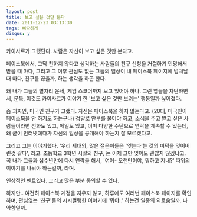```yaml
---
layout: post
title: 보고 싶은 것만 본다
date: 2011-12-23 03:13:30
tags: 삐딱하게
disqus: y
---
```


카이사르가 그랬단다. 사람은 자신이 보고 싶은 것만 본다고.

페이스북에서, 그닥 친하지 않다고 생각하는 사람들의 친구 신청을 거절하기 민망해서 받을 때 마다, 그리고 그 이후 관심도 없는 그들의 일상이 내 페이스북 페이지에 넘쳐날 때 마다, 친구를 끊을까, 하는 생각을 하곤 한다.

왜 내가 그들의 별자리 운세, 게임 스코어까지 보고 있어야 하나. 그런 앱들을 차단하면서, 문득, 이것도 카이사르가 이야기 한 '보고 싶은 것만 보려는' 행동일까 싶어졌다.

좀 괴짜인, 미국인 친구가 그랬다. 자신은 페이스북을 하지 않는다고. (20대, 미국인이 페이스북을 안 하기도 하는구나) 정말로 안부를 물어야 하고, 소식을 주고 받고 싶은 사람들이라면 전화도 있고, 메일도 있고, 이미 다양한 수단으로 연락을 계속할 수 있는데, 왜 굳이 인터넷에다가 자신의 일상을 공개해야 하는지 잘 모르겠다고.

그리고 그는 이야기했다. '우리 세대의, 많은 젊은이들은 '잊는다'는 것의 미덕을 잊어버린것 같다', 라고. 초등학교 3학년 시절의 친구, 는 이제 그만 잊어도 괜찮지 않겠냐고. 꼭 내가 그들과 십수년만에 다시 연락을 해서, '여어- 오랜만이야, 뭐하고 지내?' 따위의 이야기를 나눠야 하는걸까, 라며.

인상적인 멘트였다. 그리고 많은 부분 동의할 수 있다.

하지만.. 여전히 페이스북 계정을 지우지 않고, 하루에도 여러번 페이스북 페이지를 확인하며, 관심없는 '친구'들의 시시껄렁한 이야기에 '뭐야..' 하는건 일종의 외로움일까. 나약함일까.